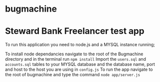# bugmachine
# Steward Bank Freelancer test app
To run this application you need to node.js and a MYSQL instance running;

To install node dependancies navigate to the root of the Bugmachine directory and in the terminal run `npm install`
Import the `users.sql` and `accounts.sql` tables to your MYSQL database and the database name, port and host to the host you are using in `config.js`
To run the app navigate to the root of bugmachine and type the command `node app/server.js`
